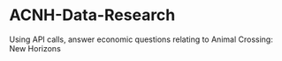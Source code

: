 # ACNH-Data-Research
Using API calls, answer economic questions relating to Animal Crossing: New Horizons

